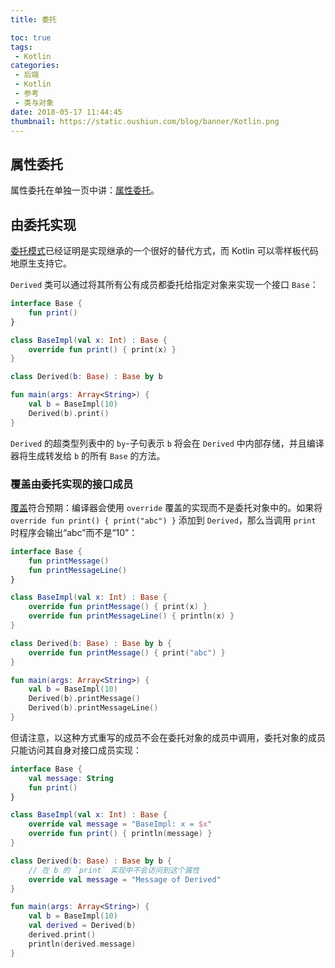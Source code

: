 ```yaml
---
title: 委托

toc: true
tags:
 - Kotlin
categories:
 - 后端
 - Kotlin
 - 参考
 - 类与对象
date: 2018-05-17 11:44:45
thumbnail: https://static.oushiun.com/blog/banner/Kotlin.png
---
```


## 属性委托

属性委托在单独一页中讲：[属性委托](delegated-properties.html)。

## 由委托实现

[委托模式](https://zh.wikipedia.org/wiki/%E5%A7%94%E6%89%98%E6%A8%A1%E5%BC%8F)已经证明是实现继承的一个很好的替代方式，而 Kotlin 可以零样板代码地原生支持它。

<!-- more -->

`Derived` 类可以通过将其所有公有成员都委托给指定对象来实现一个接口 `Base`：

``` kotlin
interface Base {
    fun print()
}

class BaseImpl(val x: Int) : Base {
    override fun print() { print(x) }
}

class Derived(b: Base) : Base by b

fun main(args: Array<String>) {
    val b = BaseImpl(10)
    Derived(b).print()
}
```

`Derived` 的超类型列表中的 `by`-子句表示 `b` 将会在 `Derived` 中内部存储，并且编译器将生成转发给 `b` 的所有 `Base` 的方法。

### 覆盖由委托实现的接口成员

[覆盖](classes.html#覆盖方法)符合预期：编译器会使用 `override` 覆盖的实现而不是委托对象中的。如果将 `override fun print() { print("abc") }` 添加到 `Derived`，那么当调用 `print` 时程序会输出“abc”而不是“10”：

``` kotlin
interface Base {
    fun printMessage()
    fun printMessageLine()
}

class BaseImpl(val x: Int) : Base {
    override fun printMessage() { print(x) }
    override fun printMessageLine() { println(x) }
}

class Derived(b: Base) : Base by b {
    override fun printMessage() { print("abc") }
}

fun main(args: Array<String>) {
    val b = BaseImpl(10)
    Derived(b).printMessage()
    Derived(b).printMessageLine()
}
```

但请注意，以这种方式重写的成员不会在委托对象的成员中调用，委托对象的成员只能访问其自身对接口成员实现：

``` kotlin
interface Base {
    val message: String
    fun print()
}

class BaseImpl(val x: Int) : Base {
    override val message = "BaseImpl: x = $x"
    override fun print() { println(message) }
}

class Derived(b: Base) : Base by b {
    // 在 b 的 `print` 实现中不会访问到这个属性
    override val message = "Message of Derived"
}

fun main(args: Array<String>) {
    val b = BaseImpl(10)
    val derived = Derived(b)
    derived.print()
    println(derived.message)
}
```
